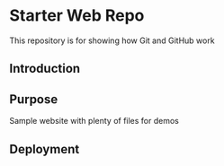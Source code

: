 # Starter Web Repo

This repository is for showing how Git and GitHub work

## Introduction

## Purpose

Sample website with plenty of files for demos
## Deployment
